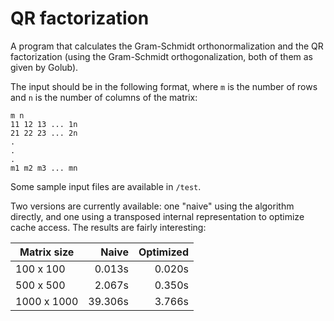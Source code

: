 QR factorization
================

A program that calculates the Gram-Schmidt orthonormalization and the QR factorization (using the Gram-Schmidt orthogonalization, both of them as given by Golub).

The input should be in the following format, where `m` is the number of rows and `n` is the number of columns of the matrix:
```
m n
11 12 13 ... 1n
21 22 23 ... 2n
.
.
.
m1 m2 m3 ... mn
```

Some sample input files are available in `/test`.

Two versions are currently available: one "naive" using the algorithm directly, and one using a transposed internal representation to optimize cache access. The results are fairly interesting:

| Matrix size | Naive    | Optimized    |
| ----------- |---------:| ------------:|
| 100 x 100   | 0.013s   | 0.020s       |
| 500 x 500   | 2.067s   | 0.350s       |
| 1000 x 1000 | 39.306s  | 3.766s       |
